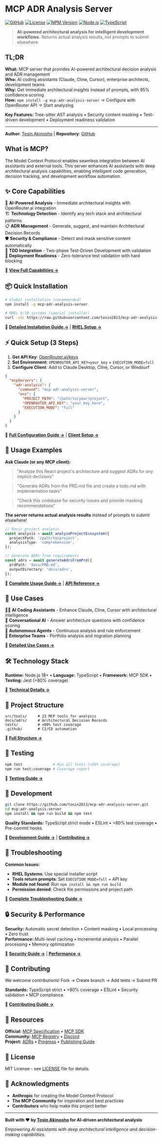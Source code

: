 # MCP ADR Analysis Server

[![GitHub](https://img.shields.io/badge/github-tosin2013/mcp--adr--analysis--server-blue.svg?style=flat&logo=github)](https://github.com/tosin2013/mcp-adr-analysis-server)
[![License](https://img.shields.io/badge/license-MIT-brightgreen)](LICENSE)
[![NPM Version](https://img.shields.io/npm/v/mcp-adr-analysis-server)](https://www.npmjs.com/package/mcp-adr-analysis-server)
[![Node.js](https://img.shields.io/badge/node-%3E%3D18.0.0-brightgreen)](https://nodejs.org/)
[![TypeScript](https://img.shields.io/badge/TypeScript-5.3+-blue)](https://www.typescriptlang.org/)

> **AI-powered architectural analysis for intelligent development workflows.** Returns actual analysis results, not prompts to submit elsewhere.

## TL;DR

**What:** MCP server that provides AI-powered architectural decision analysis and ADR management  
**Who:** AI coding assistants (Claude, Cline, Cursor), enterprise architects, development teams  
**Why:** Get immediate architectural insights instead of prompts, with 95% confidence scoring  
**How:** `npm install -g mcp-adr-analysis-server` → Configure with OpenRouter API → Start analyzing

**Key Features:** Tree-sitter AST analysis • Security content masking • Test-driven development • Deployment readiness validation

---

**Author**: [Tosin Akinosho](https://github.com/tosin2013) | **Repository**: [GitHub](https://github.com/tosin2013/mcp-adr-analysis-server.git)

## What is MCP?

The Model Context Protocol enables seamless integration between AI assistants and external tools. This server enhances AI assistants with deep architectural analysis capabilities, enabling intelligent code generation, decision tracking, and development workflow automation.

## ✨ Core Capabilities

🤖 **AI-Powered Analysis** - Immediate architectural insights with OpenRouter.ai integration  
🏗️ **Technology Detection** - Identify any tech stack and architectural patterns  
📋 **ADR Management** - Generate, suggest, and maintain Architectural Decision Records  
🛡️ **Security & Compliance** - Detect and mask sensitive content automatically  
🧪 **TDD Integration** - Two-phase Test-Driven Development with validation  
🚀 **Deployment Readiness** - Zero-tolerance test validation with hard blocking

📖 **[View Full Capabilities →](docs/explanation/)**

## 📦 Quick Installation

```bash
# Global installation (recommended)
npm install -g mcp-adr-analysis-server

# RHEL 9/10 systems (special installer)
curl -sSL https://raw.githubusercontent.com/tosin2013/mcp-adr-analysis-server/main/scripts/install-rhel.sh | bash
```

📖 **[Detailed Installation Guide →](docs/tutorials/01-first-steps.md)** | **[RHEL Setup →](scripts/install-rhel.sh)**

## ⚡ Quick Setup (3 Steps)

1. **Get API Key**: [OpenRouter.ai/keys](https://openrouter.ai/keys)
2. **Set Environment**: `OPENROUTER_API_KEY=your_key` + `EXECUTION_MODE=full`
3. **Configure Client**: Add to Claude Desktop, Cline, Cursor, or Windsurf

```json
{
  "mcpServers": {
    "adr-analysis": {
      "command": "mcp-adr-analysis-server",
      "env": {
        "PROJECT_PATH": "/path/to/your/project",
        "OPENROUTER_API_KEY": "your_key_here",
        "EXECUTION_MODE": "full"
      }
    }
  }
}
```

📖 **[Full Configuration Guide →](docs/reference/mcp-client-config.md)** | **[Client Setup →](docs/reference/environment-config.md)**

## 🚀 Usage Examples

**Ask Claude (or any MCP client):**

> "Analyze this React project's architecture and suggest ADRs for any implicit decisions"

> "Generate ADRs from the PRD.md file and create a todo.md with implementation tasks"

> "Check this codebase for security issues and provide masking recommendations"

**The server returns actual analysis results** instead of prompts to submit elsewhere!

```typescript
// Basic project analysis
const analysis = await analyzeProjectEcosystem({
  projectPath: '/path/to/project',
  analysisType: 'comprehensive',
});

// Generate ADRs from requirements
const adrs = await generateAdrsFromPrd({
  prdPath: 'docs/PRD.md',
  outputDirectory: 'docs/adrs',
});
```

📖 **[Complete Usage Guide →](docs/tutorials/)** | **[API Reference →](docs/reference/)**

## 🎯 Use Cases

👨‍💻 **AI Coding Assistants** - Enhance Claude, Cline, Cursor with architectural intelligence  
💬 **Conversational AI** - Answer architecture questions with confidence scoring  
🤖 **Autonomous Agents** - Continuous analysis and rule enforcement  
🏢 **Enterprise Teams** - Portfolio analysis and migration planning

📖 **[Detailed Use Cases →](docs/explanation/mcp-concepts.md)**

## 🛠️ Technology Stack

**Runtime:** Node.js 18+ • **Language:** TypeScript • **Framework:** MCP SDK • **Testing:** Jest (>80% coverage)

📖 **[Technical Details →](docs/explanation/server-architecture.md)**

## 📁 Project Structure

```
src/tools/     # 23 MCP tools for analysis
docs/adrs/     # Architectural Decision Records
tests/         # >80% test coverage
.github/       # CI/CD automation
```

📖 **[Full Structure →](docs/diataxis-index.md)**

## 🧪 Testing

```bash
npm test              # Run all tests (>80% coverage)
npm run test:coverage # Coverage report
```

📖 **[Testing Guide →](docs/how-to-guides/troubleshooting.md)**

## 🔧 Development

```bash
git clone https://github.com/tosin2013/mcp-adr-analysis-server.git
cd mcp-adr-analysis-server
npm install && npm run build && npm test
```

**Quality Standards:** TypeScript strict mode • ESLint • >80% test coverage • Pre-commit hooks

📖 **[Development Guide →](docs/how-to-guides/getting-started-workflow-guidance.md)** | **[Contributing →](CONTRIBUTING.md)**

## 🔧 Troubleshooting

**Common Issues:**

- **RHEL Systems**: Use special installer script
- **Tools return prompts**: Set `EXECUTION_MODE=full` + API key
- **Module not found**: Run `npm install && npm run build`
- **Permission denied**: Check file permissions and project path

📖 **[Complete Troubleshooting Guide →](docs/troubleshooting.md)**

## 🔒 Security & Performance

**Security:** Automatic secret detection • Content masking • Local processing • Zero trust  
**Performance:** Multi-level caching • Incremental analysis • Parallel processing • Memory optimization

📖 **[Security Guide →](docs/explanation/security-philosophy.md)** | **[Performance →](docs/explanation/performance-design.md)**

## 🤝 Contributing

We welcome contributions! Fork → Create branch → Add tests → Submit PR

**Standards:** TypeScript strict • >80% coverage • ESLint • Security validation • MCP compliance

📖 **[Contributing Guide →](CONTRIBUTING.md)**

## 🔗 Resources

**Official:** [MCP Specification](https://modelcontextprotocol.io/) • [MCP SDK](https://github.com/modelcontextprotocol/typescript-sdk)  
**Community:** [MCP Registry](https://github.com/modelcontextprotocol/servers) • [Discord](https://discord.gg/modelcontextprotocol)  
**Project:** [ADRs](./docs/adrs/) • [Progress](./docs/release-dashboard.md) • [Publishing Guide](./docs/how-to-guides/NPM_PUBLISHING.md)

## 📄 License

MIT License - see [LICENSE](LICENSE) file for details.

## 🙏 Acknowledgments

- **Anthropic** for creating the Model Context Protocol
- **The MCP Community** for inspiration and best practices
- **Contributors** who help make this project better

---

**Built with ❤️ by [Tosin Akinosho](https://github.com/tosin2013) for AI-driven architectural analysis**

_Empowering AI assistants with deep architectural intelligence and decision-making capabilities._
